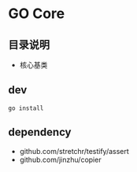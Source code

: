 # GO Core

## 目录说明

- 核心基类


## dev

````
go install
````

## dependency

- github.com/stretchr/testify/assert
- github.com/jinzhu/copier
